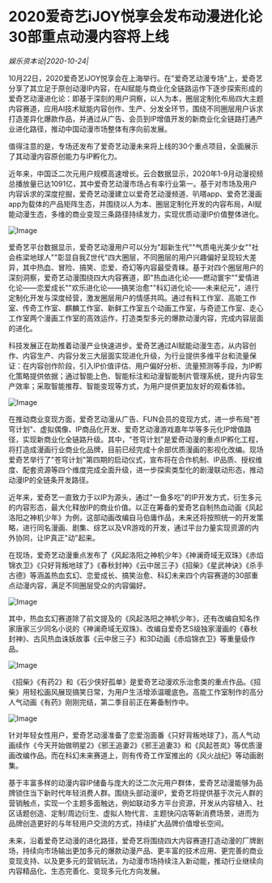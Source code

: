 # 2020爱奇艺iJOY悦享会发布动漫进化论 30部重点动漫内容将上线

*娱乐资本论|2020-10-24|*

10月22日，2020爱奇艺iJOY悦享会在上海举行。在"爱奇艺动漫专场"上，爱奇艺分享了其立足于原创动漫IP内容，在AI赋能与商业化全链路运作下逐步探索形成的爱奇艺动漫进化论：即基于深刻的用户洞察，以人为本，圈层定制化布局四大主题内容赛道，应用AI技术赋能内容创作、生产、分发全环节，围绕不同圈层用户诉求打造差异化爆款作品，并通过从广告、会员到IP增值开发的新商业化全链路打通产业进化路径，推动中国动漫市场整体有序向前发展。

值得注意的是，专场还发布了爱奇艺动漫未来将上线的30个重点项目，全面展示了其动漫内容原创能力与IP孵化力。

近年来，中国泛二次元用户规模高速增长。云合数据显示，2020年1-9月动漫视频总播放量已达1091亿，其中爱奇艺动漫市场占有率⾏业第一。基于对市场及用户内容诉求的深度挖掘，爱奇艺动漫建立以爱奇艺动漫频道、叭嗒app、爱奇艺漫画app为载体的产品矩阵生态，并围绕以人为本、圈层定制化开发的内容布局，AI赋能动漫生态，多维的商业变现三条路径持续发力，实现优质动漫IP价值整体进化。

![Image](https://p3.pstatp.com/large/pgc-image/0b5a790fd1544846a0829f0c24290554)

爱奇艺平台数据显示，爱奇艺动漫用户可以分为"超新生代""气质电光美少女""社会栋梁地球人""彰显自我Z世代"四大圈层，不同圈层的用户兴趣偏好呈现较大差异，其中热血、冒险、搞笑、恋爱、奇幻等内容最受青睐。基于对四个圈层用户的深刻洞察，爱奇艺动漫围绕四大内容赛道，即"热血进化论——燃动寰宇""爱情进化论——恋爱成长""欢乐进化论——搞笑治愈""科幻进化论——未来纪元"，进行定制化开发与深度经营，激发圈层用户的情感共鸣。通过有料工作室、高能工作室、传奇工作室、麒麟工作室、新鲜工作室五个动画工作室，与奇迹工作室、走心工作室两个漫画工作室的高效运作，打造类型多元的爆款动漫内容，完成内容层面的进化。

科技发展正在助推着动漫产业快速进步。爱奇艺通过AI赋能动漫生态，从内容创作、内容生产、内容分发三大层面实现进化升级，为行业提供多维平台和流量保证：在内容创作阶段，引入IP价值评估、用户偏好分析、流量预测等手段，为IP孵化策略提供依据；通过智能上⾊、智能标注和动漫智能制片管理系统，提升内容生产效率；采取智能推荐、智能变现等方式，为用户提供更加友好的观看体验。

![Image](https://p3.pstatp.com/large/pgc-image/f23a3cbb1f374f6d9013f4da86af1c93)

在推动商业变现方面，爱奇艺动漫从广告、FUN会员的变现方式，进一步布局"苍穹计划"、虚拟偶像、IP商品化开发、爱奇艺动漫游戏嘉年华等多元化IP增值路径，实现新商业化全链路升级。其中，"苍穹计划"是爱奇动漫的重点IP孵化工程，将打造成漫画行业商业化品牌，目前已经完成十余部优质漫画的影视化改编。现场爱奇艺举行了"苍穹计划"第四期的启动仪式，宣布将在合作机制、IP品质、授权维度、配套资源等四个维度完成全面升级，进一步探索类型化的剧漫联动形态，推动动漫IP的全链条开发路径。

近年来，爱奇艺一直致力于以IP为源头，通过"一鱼多吃"的IP开发方式，衍生多元的内容形态，最大化释放IP的商业价值。以正在筹备的爱奇艺自制热血动画《风起洛阳之神机少年》为例，这部动画改编自马伯庸作品，未来还将按照统一的开发策略，进行同名漫画、剧集、综艺以及VR游戏的开发，通过平台力量实现资源的内外协同，让IP真正"动"起来。

在现场，爱奇艺动漫重点发布了《风起洛阳之神机少年》《神澜奇域无双珠》《赤焰锦衣卫》《只好背叛地球了》《春秋封神》《云中居三子》《招柴》《星武神诀》《杀手古德》等涵盖热血玄幻、恋爱成长、搞笑治愈、科幻未来四个内容赛道的30部重点动漫内容，满足不同圈层受众的内容偏好。

![Image](https://p3.pstatp.com/large/pgc-image/2f609042a8bd4795af1a260d95e54176)

其中，热血玄幻赛道除了前文提及的《风起洛阳之神机少年》，还有改编自知名作家唐家三少同名小说的《神澜奇域无双珠》、改编自爱奇艺S级独家漫画的《春秋封神》、古风热血诛妖故事《云中居三子》和3D动画《赤焰锦衣卫》等重量级作品。

![Image](https://p3.pstatp.com/large/pgc-image/c32bcbcb12f44f4585e331f6f3bf24bd)

《招柴》《有药2》和《石少侠好孤单》是爱奇艺动漫欢乐治愈类的重点作品。《招柴》用轻松画风展现搞笑⽇常，为用户生活增添温暖底色。高能工作室制作的高分人气动画《有药》刚刚完结，第二季目前正在筹备制作中。

![Image](https://p3.pstatp.com/large/pgc-image/5b1df6a7a2d84826ab1bc7d1322cd047)

针对年轻女性用户，爱奇艺动漫准备了恋爱泡面番《只好背叛地球了》，高人气动画续作《今天开始做明星2》《邪王追妻2》《邪王追妻3》和《风起苍岚》等优质漫画改编作品。而在科幻未来赛道上，则有传奇工作室推出的《风火战纪》等动画剧集。

基于丰富多样的动漫内容IP储备与庞大的泛二次元用户群体，爱奇艺动漫能够为品牌锁住当下新时代年轻消费人群。围绕头部动漫IP，爱奇艺将提供基于次元人群的营销触点，实现一个主题多面触达，例如联动多方平台资源，开发从内容植入、社区话题创造、定制/周边衍生、虚拟人物代言、主题快闪店等新消费场景，进而为品牌创造更好的与年轻用户交流的方式，持续扩大品牌价值增长空间。

未来，沿着爱奇艺动漫的进化路径，爱奇艺将围绕四大内容赛道打造动漫的厂牌剧场，持续向市场输出更加多元的爆款动漫产品、更丰富的技术应用、更完善的商业变现支持、以及更多元的营销玩法，为动漫市场持续注入新动能，推动行业继续向内容精品化、生态完善化、变现多元化方向发展。

